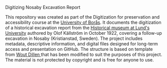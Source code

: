 Digitizing Nosaby Excavation Report


This repository was created as part of the Digitization for preservation and accessibility course at the [University of Borås](https://www.hb.se/). It documents the digitization of a historical excavation report from the [Historical museum at Lund's University](https://www.historiskamuseet.lu.se/) authored by Olof Källström in October 1922, covering a follow-up excavation in Nosaby (Kristianstad, Sweden). The project includes metadata, descriptive information, and digital files designed for long-term access and presentation on GitHub. The structure is based on template from [Wout Dillen ](https://github.com/SSLIS/DCHM-template) that has been modified to suit the purposes of this project. The material is not protected by copyright and is free for anyone to use.
